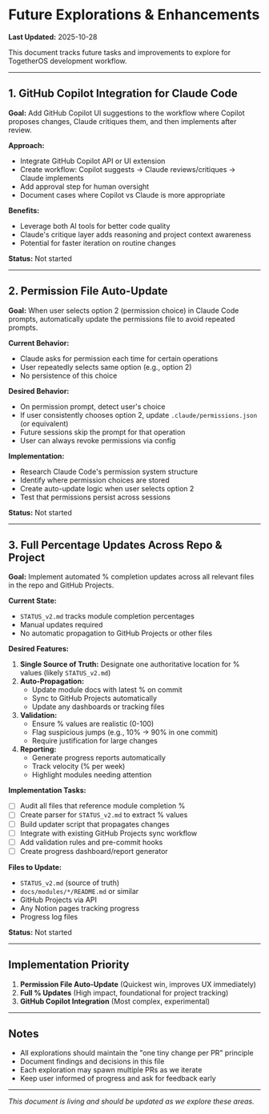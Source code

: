 # Future Explorations & Enhancements

**Last Updated:** 2025-10-28

This document tracks future tasks and improvements to explore for TogetherOS development workflow.

---

## 1. GitHub Copilot Integration for Claude Code

**Goal:** Add GitHub Copilot UI suggestions to the workflow where Copilot proposes changes, Claude critiques them, and then implements after review.

**Approach:**
- Integrate GitHub Copilot API or UI extension
- Create workflow: Copilot suggests → Claude reviews/critiques → Claude implements
- Add approval step for human oversight
- Document cases where Copilot vs Claude is more appropriate

**Benefits:**
- Leverage both AI tools for better code quality
- Claude's critique layer adds reasoning and project context awareness
- Potential for faster iteration on routine changes

**Status:** Not started

---

## 2. Permission File Auto-Update

**Goal:** When user selects option 2 (permission choice) in Claude Code prompts, automatically update the permissions file to avoid repeated prompts.

**Current Behavior:**
- Claude asks for permission each time for certain operations
- User repeatedly selects same option (e.g., option 2)
- No persistence of this choice

**Desired Behavior:**
- On permission prompt, detect user's choice
- If user consistently chooses option 2, update `.claude/permissions.json` (or equivalent)
- Future sessions skip the prompt for that operation
- User can always revoke permissions via config

**Implementation:**
- Research Claude Code's permission system structure
- Identify where permission choices are stored
- Create auto-update logic when user selects option 2
- Test that permissions persist across sessions

**Status:** Not started

---

## 3. Full Percentage Updates Across Repo & Project

**Goal:** Implement automated % completion updates across all relevant files in the repo and GitHub Projects.

**Current State:**
- `STATUS_v2.md` tracks module completion percentages
- Manual updates required
- No automatic propagation to GitHub Projects or other files

**Desired Features:**
1. **Single Source of Truth:** Designate one authoritative location for % values (likely `STATUS_v2.md`)
2. **Auto-Propagation:**
   - Update module docs with latest % on commit
   - Sync to GitHub Projects automatically
   - Update any dashboards or tracking files
3. **Validation:**
   - Ensure % values are realistic (0-100)
   - Flag suspicious jumps (e.g., 10% → 90% in one commit)
   - Require justification for large changes
4. **Reporting:**
   - Generate progress reports automatically
   - Track velocity (% per week)
   - Highlight modules needing attention

**Implementation Tasks:**
- [ ] Audit all files that reference module completion %
- [ ] Create parser for `STATUS_v2.md` to extract % values
- [ ] Build updater script that propagates changes
- [ ] Integrate with existing GitHub Projects sync workflow
- [ ] Add validation rules and pre-commit hooks
- [ ] Create progress dashboard/report generator

**Files to Update:**
- `STATUS_v2.md` (source of truth)
- `docs/modules/*/README.md` or similar
- GitHub Projects via API
- Any Notion pages tracking progress
- Progress log files

**Status:** Not started

---

## Implementation Priority

1. **Permission File Auto-Update** (Quickest win, improves UX immediately)
2. **Full % Updates** (High impact, foundational for project tracking)
3. **GitHub Copilot Integration** (Most complex, experimental)

---

## Notes

- All explorations should maintain the "one tiny change per PR" principle
- Document findings and decisions in this file
- Each exploration may spawn multiple PRs as we iterate
- Keep user informed of progress and ask for feedback early

---

*This document is living and should be updated as we explore these areas.*
